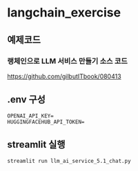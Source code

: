 # langchain_exercise


## 예제코드

### 랭체인으로 LLM 서비스 만들기 소스 코드

<https://github.com/gilbutITbook/080413>


## .env 구성
```
OPENAI_API_KEY=
HUGGINGFACEHUB_API_TOKEN=
```

## streamlit 실행
```
streamlit run llm_ai_service_5.1_chat.py
```